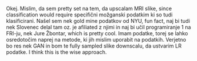 Okej. Mislim, da sem pretty set na tem, da upscalam MRI slike, since classification would require specifični možganski podatkim ki so tudi klasificirani. Našel sem nek gold mine podatkov od NYU, fun fact, naj bi tudi nek Slovenec delal tam oz. je afiliated z njimi in naj bi učil programiranje 1 na FRI-ju, nek Jure Žbontar, which is pretty cool. Imam podatke, torej se lahko osredotočim naprej na metode, ki jih mislim uporabit na podatkih. Verjetno bo res nek GAN in bom te fully sampled slike downscalu, da ustvarim LR podatke. I think this is the wise approach.